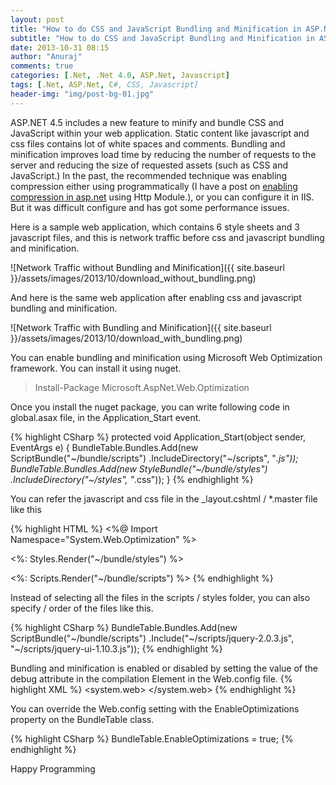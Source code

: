 ```yaml
---
layout: post
title: "How to do CSS and JavaScript Bundling and Minification in ASP.NET"
subtitle: "How to do CSS and JavaScript Bundling and Minification in ASP.NET"
date: 2013-10-31 08:15
author: "Anuraj"
comments: true
categories: [.Net, .Net 4.0, ASP.Net, Javascript]
tags: [.Net, ASP.Net, C#, CSS, Javascript]
header-img: "img/post-bg-01.jpg"
---
```

ASP.NET 4.5 includes a new feature to minify and bundle CSS and JavaScript within your web application. Static content like javascript and css files contains lot of white spaces and comments. Bundling and minification improves load time by reducing the number of requests to the server and reducing the size of requested assets (such as CSS and JavaScript.) In the past, the recommended technique was enabling compression either using programmatically (I have a post on [enabling compression in asp.net](http://www.dotnetthoughts.net/http-compression-in-asp-net/) using Http Module.), or you can configure it in IIS. But it was difficult configure and has got some performance issues.

Here is a sample web application, which contains 6 style sheets and 3 javascript files, and this is network traffic before css and javascript bundling and minification.

![Network Traffic without Bundling and Minification]({{ site.baseurl }}/assets/images/2013/10/download_without_bundling.png)

And here is the same web application after enabling css and javascript bundling and minification.

![Network Traffic with Bundling and Minification]({{ site.baseurl }}/assets/images/2013/10/download_with_bundling.png)

You can enable bundling and minification using Microsoft Web Optimization framework. You can install it using nuget.



>Install-Package Microsoft.AspNet.Web.Optimization



Once you install the nuget package, you can write following code in global.asax file, in the Application_Start event.

{% highlight CSharp %}
protected void Application_Start(object sender, EventArgs e)
{
    BundleTable.Bundles.Add(new ScriptBundle("~/bundle/scripts")
        .IncludeDirectory("~/scripts", "*.js"));
    BundleTable.Bundles.Add(new StyleBundle("~/bundle/styles")
        .IncludeDirectory("~/styles", "*.css"));
}
{% endhighlight %}

You can refer the javascript and css file in the _layout.cshtml / *.master file like this

{% highlight HTML %}
<%@ Import Namespace="System.Web.Optimization" %>
<!DOCTYPE html>

<html xmlns="http://www.w3.org/1999/xhtml">
<head runat="server">
    <title></title>
    <%: Styles.Render("~/bundle/styles") %>
</head>
<body>
    <form id="form1" runat="server">
        <div>
        </div>
    </form>
    <%: Scripts.Render("~/bundle/scripts") %>
</body>
</html>
{% endhighlight %}

Instead of selecting all the files in the scripts / styles folder, you can also specify / order of the files like this.

{% highlight CSharp %}
BundleTable.Bundles.Add(new ScriptBundle("~/bundle/scripts")
    .Include("~/scripts/jquery-2.0.3.js", "~/scripts/jquery-ui-1.10.3.js"));
{% endhighlight %}

Bundling and minification is enabled or disabled by setting the value of the debug attribute in the compilation Element  in the Web.config file. 
{% highlight XML %}
<system.web>
  <compilation debug="false" targetFramework="4.5" />
</system.web>
{% endhighlight %}

You can override the Web.config setting with the EnableOptimizations property on the BundleTable class. 

{% highlight CSharp %}
BundleTable.EnableOptimizations = true;
{% endhighlight %}

Happy Programming
